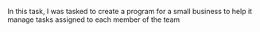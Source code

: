 In this task, I was tasked to create a program for a small business to help it manage tasks assigned to each member of the team
